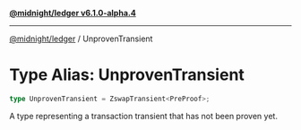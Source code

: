 [**@midnight/ledger v6.1.0-alpha.4**](../README.md)

***

[@midnight/ledger](../globals.md) / UnprovenTransient

# Type Alias: UnprovenTransient

```ts
type UnprovenTransient = ZswapTransient<PreProof>;
```

A type representing a transaction transient that has not been proven yet.
